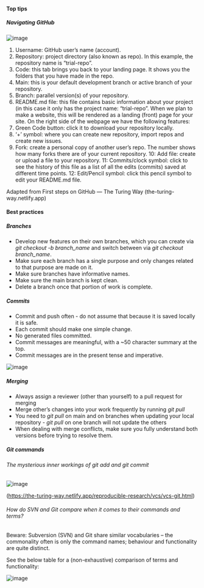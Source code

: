 


#### Top tips

##### Navigating GitHub

![image](https://github.com/ncpeters/DEMO/assets/131660276/4f6a1cf8-b585-456f-b2de-4dff0a2b4820)


1. Username: GitHub user’s name (account).
2. Repository: project directory (also known as repo). In this example, the repository name is “trial-repo”.
3. Code: this tab brings you back to your landing page. It shows you the folders that you have made in the repo.
4. Main: this is your default development branch or active branch of your repository.
5. Branch: parallel version(s) of your repository.
6. README.md file: this file contains basic information about your project (in this case it only has the project name: “trial-repo”. When we plan to make a website, this will be rendered as a landing (front) page for your site.
On the right side of the webpage we have the following features:
7. Green Code button: click it to download your repository locally.
8. ‘+’ symbol: where you can create new repository, import repos and create new issues.
9. Fork: create a personal copy of another user’s repo. The number shows how many forks there are of your current repository.
10: Add file: create or upload a file to your repository.
11: Commits/clock symbol: click to see the history of this file as a list of all the edits (commits) saved at different time points.
12: Edit/Pencil symbol: click this pencil symbol to edit your README.md file.

Adapted from First steps on GitHub — The Turing Way (the-turing-way.netlify.app) 

#### Best practices

##### Branches

- Develop new features on their own branches, which you can create via _git checkout -b branch_name_ and switch between via _git checkout branch_name_.
- Make sure each branch has a single purpose and only changes related to that purpose are made on it.
- Make sure branches have informative names.
- Make sure the main branch is kept clean.
- Delete a branch once that portion of work is complete.

##### Commits

- Commit and push often - do not assume that because it is saved locally it is safe.
- Each commit should make one simple change.
- No generated files committed.
- Commit messages are meaningful, with a ~50 character summary at the top.
- Commit messages are in the present tense and imperative.


![image](https://github.com/ncpeters/DEMO/assets/131660276/250b3f83-f0e4-4db6-8bd7-dcfc9df315c0)



##### Merging

- Always assign a reviewer (other than yourself) to a pull request for merging
- Merge other’s changes into your work frequently by running _git pull_
- You need to _git pull_ on main and on branches when updating your local repository - _git pull_ on one branch will not update the others
- When dealing with merge conflicts, make sure you fully understand both versions before trying to resolve them.


##### Git commands


###### The mysterious inner workings of _git add_ and  _git commit_

![image](https://github.com/ncpeters/DEMO/assets/131660276/536c89b0-3697-4639-9c41-220937af958b)


(https://the-turing-way.netlify.app/reproducible-research/vcs/vcs-git.html)

###### How do SVN and Git compare when it comes to their commands and terms?

Beware: Subversion (SVN) and Git share similar vocabularies – the commonality often is only the command names; behaviour and functionality are quite distinct.

See the below table for a (non-exhaustive) comparison of terms and functionality: 

![image](https://github.com/ncpeters/DEMO/assets/131660276/55cf43a9-484d-4512-9ec1-86047190c842)





